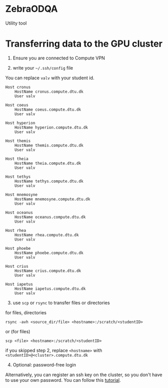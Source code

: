 # ZebraODQA
Utility tool

# Transferring data to the GPU cluster

1. Ensure you are connected to Compute VPN

2. write your `~/.ssh/config` file

You can replace `valv` with your student id.

```shell
Host cronus
    HostName cronus.compute.dtu.dk
    User valv

Host coeus
    HostName coeus.compute.dtu.dk
    User valv

Host hyperion
    HostName hyperion.compute.dtu.dk
    User valv

Host themis
    HostName themis.compute.dtu.dk
    User valv

Host theia
    HostName theia.compute.dtu.dk
    User valv

Host tethys
    HostName tethys.compute.dtu.dk
    User valv

Host mnemosyne
    HostName mnemosyne.compute.dtu.dk
    User valv

Host oceanus
    HostName oceanus.compute.dtu.dk
    User valv

Host rhea
    HostName rhea.compute.dtu.dk
    User valv

Host phoebe
    HostName phoebe.compute.dtu.dk
    User valv

Host crius 
    HostName crius.compute.dtu.dk
    User valv

Host iapetus
    HostName iapetus.compute.dtu.dk
    User valv
```

3. use `scp` or `rsync` to transfer files or directories

for files, directories
```shell  
rsync -avh <source_dir/file> <hostname>:/scratch/<studentID>
```
or (for files)

```shell
scp <file> <hostname>:/scratch/<studentID>  
```

if you skipped step 2, replace `<hostname>` with `<studentID>@<cluster>.compute.dtu.dk`

4. Optional: password-free login
  
  Alternatively, you can register an ssh key on the cluster, so you don't have to use your own password. You can follow this [tutorial](http://www.linuxproblem.org/art_9.html).
